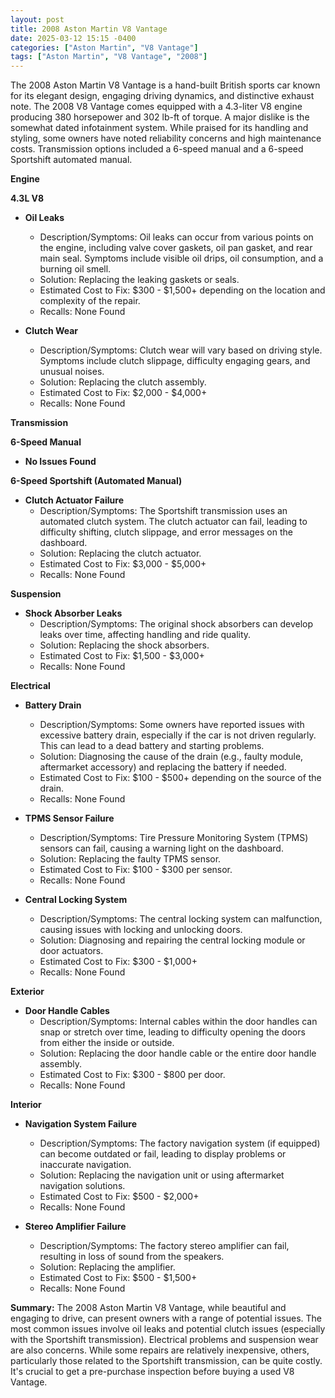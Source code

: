 ```yaml
---
layout: post
title: 2008 Aston Martin V8 Vantage
date: 2025-03-12 15:15 -0400
categories: ["Aston Martin", "V8 Vantage"]
tags: ["Aston Martin", "V8 Vantage", "2008"]
---
```

The 2008 Aston Martin V8 Vantage is a hand-built British sports car known for its elegant design, engaging driving dynamics, and distinctive exhaust note. The 2008 V8 Vantage comes equipped with a 4.3-liter V8 engine producing 380 horsepower and 302 lb-ft of torque. A major dislike is the somewhat dated infotainment system. While praised for its handling and styling, some owners have noted reliability concerns and high maintenance costs. Transmission options included a 6-speed manual and a 6-speed Sportshift automated manual.

**Engine**

**4.3L V8**

*   **Oil Leaks**
    *   Description/Symptoms: Oil leaks can occur from various points on the engine, including valve cover gaskets, oil pan gasket, and rear main seal. Symptoms include visible oil drips, oil consumption, and a burning oil smell.
    *   Solution: Replacing the leaking gaskets or seals.
    *   Estimated Cost to Fix: $300 - $1,500+ depending on the location and complexity of the repair.
    *   Recalls: None Found

*   **Clutch Wear**
    *   Description/Symptoms: Clutch wear will vary based on driving style. Symptoms include clutch slippage, difficulty engaging gears, and unusual noises.
    *   Solution: Replacing the clutch assembly.
    *   Estimated Cost to Fix: $2,000 - $4,000+
    *   Recalls: None Found

**Transmission**

**6-Speed Manual**

*   **No Issues Found**

**6-Speed Sportshift (Automated Manual)**

*   **Clutch Actuator Failure**
    *   Description/Symptoms: The Sportshift transmission uses an automated clutch system. The clutch actuator can fail, leading to difficulty shifting, clutch slippage, and error messages on the dashboard.
    *   Solution: Replacing the clutch actuator.
    *   Estimated Cost to Fix: $3,000 - $5,000+
    *   Recalls: None Found

**Suspension**

*   **Shock Absorber Leaks**
    *   Description/Symptoms: The original shock absorbers can develop leaks over time, affecting handling and ride quality.
    *   Solution: Replacing the shock absorbers.
    *   Estimated Cost to Fix: $1,500 - $3,000+
    *   Recalls: None Found

**Electrical**

*   **Battery Drain**
    *   Description/Symptoms: Some owners have reported issues with excessive battery drain, especially if the car is not driven regularly. This can lead to a dead battery and starting problems.
    *   Solution: Diagnosing the cause of the drain (e.g., faulty module, aftermarket accessory) and replacing the battery if needed.
    *   Estimated Cost to Fix: $100 - $500+ depending on the source of the drain.
    *   Recalls: None Found

*   **TPMS Sensor Failure**
    *   Description/Symptoms: Tire Pressure Monitoring System (TPMS) sensors can fail, causing a warning light on the dashboard.
    *   Solution: Replacing the faulty TPMS sensor.
    *   Estimated Cost to Fix: $100 - $300 per sensor.
    *   Recalls: None Found

*   **Central Locking System**
    *   Description/Symptoms: The central locking system can malfunction, causing issues with locking and unlocking doors.
    *   Solution: Diagnosing and repairing the central locking module or door actuators.
    *   Estimated Cost to Fix: $300 - $1,000+
    *   Recalls: None Found

**Exterior**

*   **Door Handle Cables**
    * Description/Symptoms: Internal cables within the door handles can snap or stretch over time, leading to difficulty opening the doors from either the inside or outside.
    * Solution: Replacing the door handle cable or the entire door handle assembly.
    * Estimated Cost to Fix: $300 - $800 per door.
    * Recalls: None Found

**Interior**

*   **Navigation System Failure**
    *   Description/Symptoms: The factory navigation system (if equipped) can become outdated or fail, leading to display problems or inaccurate navigation.
    *   Solution: Replacing the navigation unit or using aftermarket navigation solutions.
    *   Estimated Cost to Fix: $500 - $2,000+
    *   Recalls: None Found

*   **Stereo Amplifier Failure**
    *   Description/Symptoms: The factory stereo amplifier can fail, resulting in loss of sound from the speakers.
    *   Solution: Replacing the amplifier.
    *   Estimated Cost to Fix: $500 - $1,500+
    *   Recalls: None Found

**Summary:** The 2008 Aston Martin V8 Vantage, while beautiful and engaging to drive, can present owners with a range of potential issues. The most common issues involve oil leaks and potential clutch issues (especially with the Sportshift transmission). Electrical problems and suspension wear are also concerns. While some repairs are relatively inexpensive, others, particularly those related to the Sportshift transmission, can be quite costly. It's crucial to get a pre-purchase inspection before buying a used V8 Vantage.

